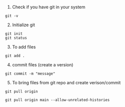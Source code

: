 1. Check if you have git in your system

```
git -v
```

2. Initialize git

```
git init
git status
```

3. To add files
```
git add .
```

4. commit files (create a version)
```
git commit -m "message"
```

5. To bring files from git repo and create verison/commit

```
git pull origin 
```


```
git pull origin main --allow-unrelated-histories
```